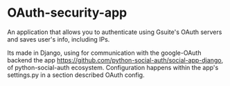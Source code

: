 # OAuth-security-app
An application that allows you to authenticate using Gsuite's OAuth servers and saves user's info, including IPs.

Its made in Django, using for communication with the google-OAuth backend the app https://github.com/python-social-auth/social-app-django, of python-social-auth ecosystem.
Configuration happens within the app's settings.py in a section described OAuth config.
